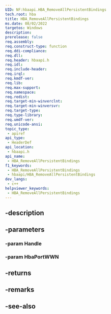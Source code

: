 ```yaml
---
UID: NF:hbaapi.HBA_RemoveAllPersistentBindings
tech.root: hba
title: HBA_RemoveAllPersistentBindings
ms.date: 08/02/2022
targetos: Windows
description: 
prerelease: false
req.assembly: 
req.construct-type: function
req.ddi-compliance: 
req.dll: 
req.header: hbaapi.h
req.idl: 
req.include-header: 
req.irql: 
req.kmdf-ver: 
req.lib: 
req.max-support: 
req.namespace: 
req.redist: 
req.target-min-winverclnt: 
req.target-min-winversvr: 
req.target-type: 
req.type-library: 
req.umdf-ver: 
req.unicode-ansi: 
topic_type:
 - apiref
api_type:
 - HeaderDef
api_location:
 - hbaapi.h
api_name:
 - HBA_RemoveAllPersistentBindings
f1_keywords:
 - HBA_RemoveAllPersistentBindings
 - hbaapi/HBA_RemoveAllPersistentBindings
dev_langs:
 - c++
helpviewer_keywords:
 - HBA_RemoveAllPersistentBindings
---
```


## -description

## -parameters

### -param Handle

### -param HbaPortWWN

## -returns

## -remarks

## -see-also

